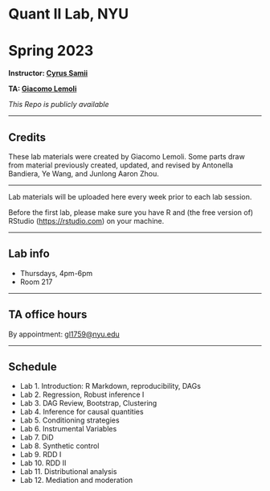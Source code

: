 # Quant II Lab, NYU
# Spring 2023

**Instructor: [Cyrus Samii](https://cyrussamii.com/)**

**TA: [Giacomo Lemoli](https://giacomolemoli.com/)**

*This Repo is publicly available* 

---

## Credits

These lab materials were created by Giacomo Lemoli. Some parts draw from material previously created, updated, and revised by Antonella Bandiera, Ye Wang, and Junlong Aaron Zhou.

---

Lab materials will be uploaded here every week prior to each lab session.

Before the first lab, please make sure you have R and (the free version of) RStudio (https://rstudio.com) on your machine.

---

## Lab info

- Thursdays, 4pm-6pm
- Room 217

---

## TA office hours

By appointment: [gl1759@nyu.edu](mailto:gl1759@nyu.edu)

---

## Schedule

- Lab 1. Introduction: R Markdown, reproducibility, DAGs
- Lab 2. Regression, Robust inference I
- Lab 3. DAG Review, Bootstrap, Clustering
- Lab 4. Inference for causal quantities
- Lab 5. Conditioning strategies
- Lab 6. Instrumental Variables
- Lab 7. DiD
- Lab 8. Synthetic control
- Lab 9. RDD I
- Lab 10. RDD II
- Lab 11. Distributional analysis
- Lab 12. Mediation and moderation